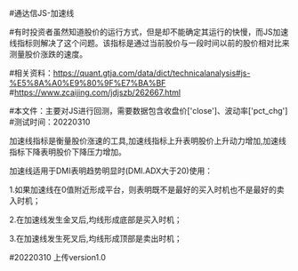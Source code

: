 #通达信JS-加速线

#有时投资者虽然知道股价的运行方式，但是却不能确定其运行的快慢，而JS加速线指标则解决了这个问题。该指标是通过当前股价与一段时间以前的股价相对比来测量股价涨跌的速度。

#相关资料：https://quant.gtja.com/data/dict/technicalanalysis#js-%E5%8A%A0%E9%80%9F%E7%BA%BF
#https://www.zcaijing.com/jdjszb/262667.html

#本文件：主要对JS进行回测，需要数据包含收盘价['close']、波动率['pct_chg']
#测试时间：20220310

加速线指标是衡量股价涨速的工具,加速线指标上升表明股价上升动力增加,加速线指标下降表明股价下降压力增加。

加速线适用于DMI表明趋势明显时(DMI.ADX大于20)使用：

1.如果加速线在0值附近形成平台，则表明既不是最好的买入时机也不是最好的卖入时机；

2.在加速线发生金叉后,均线形成底部是买入时机；

3.在加速线发生死叉后,均线形成顶部是卖出时机；

#20220310
上传version1.0
